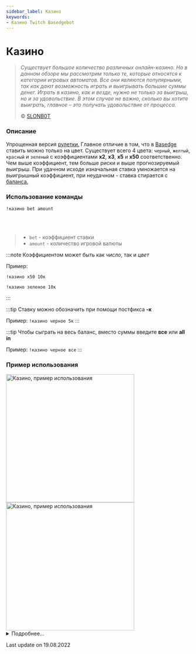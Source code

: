 ```yaml
---
sidebar_label: Казино
keywords:
- Казино Twitch Basedgebot
---
```


# Казино

> *<quote>Существует большое количество различных онлайн-казино. Но в данном обзоре мы рассмотрим только те, которые относятся к категории игровых автоматов. Все они являются популярными, так как дают возможность играть и выигрывать большие суммы денег. Играть в казино, как и везде, нужно не только за выигрыш, но и за удовольствие. В этом случае не важно, сколько вы хотите выиграть, главное – это получать удовольствие от процесса.</quote>*
>
> © <a class="slonbot casino" href="https://www.twitch.tv/slonb0t">SLONB0T</a>

### Описание

Упрощенная версия [рулетки.](https://ru.wikipedia.org/wiki/%D0%A0%D1%83%D0%BB%D0%B5%D1%82%D0%BA%D0%B0) Главное отличие в том, что в [Basedge](/) ставить можно только на цвет. 
Существует всего 4 цвета: <code id="black">черный</code>, <code id="yellow">желтый</code>, <code id="red">красный</code> и <code id="green">зеленый</code> с коэффициентами <b>x2</b>, <b>x3</b>, <b>x5</b> и <b>x50</b> соответственно.
Чем выше коэффициент, тем больше риски и выше прогнозируемый выигрыш. При удачном исходе изначальная ставка умножается на выигрышный коэффициент, при неудачном - ставка стирается с [баланса.](/docs/commands/balance)

### Использование команды

<code>!казино bet amount</code>

<br/>
<br/>

>- <code>bet</code>  -  коэффициент ставки
>- <code>amount</code>  -  количество игровой валюты

:::note
Коэффициентом может быть как <i>число</i>, так и <i>цвет</i>

Пример:
<p><code>!казино x50 10к</code></p>

<p><code>!казино зеленое 10к</code></p>
:::

:::tip
Ставку можно обозначить при помощи постфикса <b>-к</b>

Пример: <code>!казино черное 5к</code>
:::

:::tip 
Чтобы сыграть на весь баланс, вместо суммы введите <b>все</b> или <b>all in</b>

Пример: <code>!казино черное все</code>
:::

### Пример использования

<img src="https://media1.giphy.com/media/xd75iFGEWWQdaGFRnw/giphy.gif?cid=790b76112ee569899542b6b3eb441b8b98b1d29ae98b91bf&rid=giphy.gif&ct=g" alt="Казино, пример использования" width="350"/>
<img src="https://media3.giphy.com/media/Hv1wghfKkgDrAerp7y/giphy.gif?cid=790b76115d3ef8bd5859030dbd54b8bd6e1c8b1da1cc2223&rid=giphy.gif&ct=g" alt="Казино, пример использования" width="350" id="example-right"/>

<details>
  <summary>Подробнее...</summary>
  <div>

| Global cooldown | 3 seconds⠀⠀⠀⠀⠀⠀⠀⠀⠀⠀⠀⠀ |
|:----------------|:----------------------|
| User cooldown   | 3 seconds             |
| Mod only        | No                    |
| Sub only        | No                    |
| Aliases         | !casino               |
  </div>
</details>

<p class="update">Last update on 19.08.2022</p>